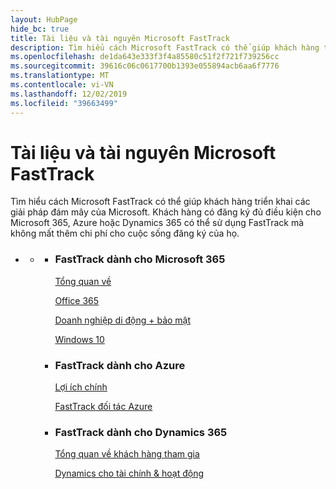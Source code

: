 ```yaml
---
layout: HubPage
hide_bc: true
title: Tài liệu và tài nguyên Microsoft FastTrack
description: Tìm hiểu cách Microsoft FastTrack có thể giúp khách hàng triển khai các giải pháp đám mây của Microsoft. Khách hàng có đăng ký đủ điều kiện cho Microsoft 365, Azure hoặc Dynamics 365 có thể sử dụng FastTrack mà không mất thêm chi phí cho cuộc sống đăng ký của họ.
ms.openlocfilehash: de1da643e333f3f4a85580c51f2f721f739256cc
ms.sourcegitcommit: 39616c06c0617700b1393e055894acb6aa6f7776
ms.translationtype: MT
ms.contentlocale: vi-VN
ms.lasthandoff: 12/02/2019
ms.locfileid: "39663499"
---
```

<div id="main" class="v2">
    <div class="container">
        <h1>Tài liệu và tài nguyên Microsoft FastTrack</h1>
        <p>Tìm hiểu cách Microsoft FastTrack có thể giúp khách hàng triển khai các giải pháp đám mây của Microsoft. Khách hàng có đăng ký đủ điều kiện cho Microsoft 365, Azure hoặc Dynamics 365 có thể sử dụng FastTrack mà không mất thêm chi phí cho cuộc sống đăng ký của họ.</p>
        <p></p>
        <ul class="pivots">
            <li>
                <a href="#home"></a>
                <ul id="home">
                    <li>
                        <a href="#home-all"></a>
                        <ul id="home-all" class="cardsZ">
                            <li>
                                <div class="cardSize">
                                    <div class="cardPadding">
                                        <div class="card">
                                                <div class="cardText">
                                                <h3>FastTrack dành cho Microsoft 365</h3>
                                                <p><a
                                                href="https://docs.microsoft.com/fasttrack/m365-fasttrack-benefit-overview">Tổng quan về</a></p>
                                                <p><a href="https://docs.microsoft.com/fasttrack/O365-fasttrack-benefit-for-office-365">Office 365</a></p>
                                                <p><a href="https://docs.microsoft.com/enterprise-mobility-security/Solutions/enterprise-mobility-fasttrack-program">Doanh nghiệp di động + bảo mật</a></p>
                                                <p><a href="https://docs.microsoft.com/fasttrack/win-10-fasttrack-benefit-for-windows-10">Windows 10</a></p>
                                            </div>
                                        </div>
                                    </div>
                                </div>
                            </li>
                            <li>
                                <div class="cardSize">
                                    <div class="cardPadding">
                                        <div class="card">
                                            <div class="cardText">
                                                <h3>FastTrack dành cho Azure</h3>
                                                <p><a href="https://azure.microsoft.com/programs/azure-fasttrack/?v=18.03">Lợi ích chính</a></p>
                                                <p><a href="https://azure.microsoft.com/programs/azure-fasttrack/partners/">FastTrack đối tác Azure</a></p>
                                            </div>
                                        </div>
                                    </div>
                                </div>
                            </li>
                            <li>
                                <div class="cardSize">
                                    <div class="cardPadding">
                                        <div class="card">
                                            <div class="cardText">
                                                <h3>FastTrack dành cho Dynamics 365</h3>
                                                <p><a href="https://docs.microsoft.com/dynamics365/get-started/fasttrack/customer-engagement/microsoft-fasttrack-dynamics-365">Tổng quan về khách hàng tham gia</a></p>
                                                <p><a href="https://docs.microsoft.com/dynamics365/unified-operations/fin-and-ops/get-started/fasttrack-dynamics-365-overview">Dynamics cho tài chính & hoạt động</a></p>
                                            </div>
                                        </div>
                                    </div>
                                </div>
                            </li>
                        </ul>
                    </li>
                </ul>
            </li>
        </ul>
    </div>
</div>
